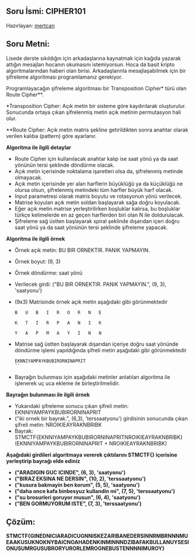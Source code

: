 ## Soru İsmi: CIPHER101
Hazırlayan: [mertcan](https://twitter.com/mertcancoskuner)
## Soru Metni: 

Lisede derste sıkıldığın için arkadaşlarına kaynatmak için kağıda yazarak attığın mesajları hocanın okumasını istemiyorsun. 
Hoca da basit kripto algoritmalarından haberi olan birisi. Arkadaşlarınla mesajlaşabilmek için bir şifreleme algoritması 
programlamanız gerekiyor.

Programlayacağın şifreleme algoritması bir Transposition Cipher* türü olan Route Cipher**. 

*Transposition Cipher: Açık metin bir sisteme göre kaydırılarak oluşturulur. Sonucunda ortaya çıkan şifrelenmiş metin açık metinin permutasyon hali olur.

**Route Cipher: Açık metin matris şekline getirildikten sonra anahtar olarak verilen kalıba (pattern) göre ayarlanır.

**Algoritma ile ilgili detaylar**

- Route Cipher için kullanılacak anahtar kalıp ise saat yönü ya da saat yönünün tersi şeklinde döndürme olacak. 
- Açık metin içerisinde noktalama işaretleri olsa da, şifrelenmiş metinde olmayacak. 
- Açık metin içerisinde yer alan harflerin büyüklüğü ya da küçüklüğü ne olursa olsun, şifrelenmiş metindeki tüm harfler büyük harf olacak.
- Input parametresi olarak matris boyutu ve rotasyonun yönü verilecek.
- Matrise koyulan açık metin soldan başlayarak sağa doğru koyulacak.
- Eğer açık metin matrise yerleştirilirken boşluklar kalırsa, bu boşluklar türkçe kelimelerde en az geçen harflerden biri olan N ile doldurulacak.
- Şifreleme sağ üstten başlayarak spiral şeklinde dışarıdan içeri doğru saat yönü ya da saat yönünün tersi şeklinde şifreleme yapacak.

**Algoritma ile ilgili örnek**

- Örnek açık metin: BU BIR ORNEKTIR. PANIK YAPMAYIN.
- Örnek boyut: (9, 3)
- Örnek döndürme: saat yönü
- Verilecek girdi: ("BU BIR ORNEKTIR. PANIK YAPMAYIN.", (9, 3), 'saatyonu')
- (9x3) Matrisinde örnek açık metin aşağıdaki gibi görünmektedir

    ```
    B 	U 	B 	I 	R 	O 	R 	N 	E

    K 	T 	I 	R 	P 	A 	N 	I 	K

    Y 	A 	P 	M 	A 	Y 	I 	N 	N
    ```

- Matrise sağ üstten başlayarak dışarıdan içeriye doğru saat yönünde döndürme işlemi yapıldığında şifreli metin aşağıdaki gibi görünmektedir
    ```
    EKNNIYAMPAYKBUBIRORNINAPRIT
    ``
- Bayrağın bulunması için aşağıdaki metinler anlatılan algoritma ile işlenerek uç uca ekleme ile birleştirilmelidir. 

**Bayrağın bulunması ile ilgili örnek**

- Yukarıdaki şifreleme sonucu çıkan şifreli metin: EKNNIYAMPAYKBUBIRORNINAPRIT
- ("iki ornek bir bayrak.", (6,3), 'terssaatyonu') girdisinin sonucunda çıkan şifreli metin: NROIKIEAYRAKNBRIBK
- Bayrak: STMCTF{EKNNIYAMPAYKBUBIRORNINAPRITNROIKIEAYRAKNBRIBK} (EKNNIYAMPAYKBUBIRORNINAPRIT + NROIKIEAYRAKNBRIBK)

**Aşağıdaki girdileri algoritmaya vererek çıktılarını STMCTF{} içerisine yerleştirip bayrağı elde ediniz**

- **("ARADIGIN GUC ICINDE", (6, 3), 'saatyonu')**
- **("BIRAZ EKSINA NE DERSIN", (10, 2), 'terssaatyonu')**
- **("kusura bakmayin ben korum", (5, 5), 'saatyonu')**
- **("daha once kafa binbesyuz kullandin mi", (7, 5), 'terssaatyonu')**
- **("su brosurleri goruyor musun", (6, 4), 'saatyonu')**
- **("BEN GORMUYORUM ISTE", (7, 3), 'terssaatyonu')**


## Çözüm: 



**STMCTF{GINEDNICIARADICUGNNISKEZARIBANEDERSINNRMBRNNNMUEAAKUSUKNOKNYBAICNOAHADENKINMINNNDZIBAFAKBULLANUYSESIONUSUMRGUSUBRORYURORLEMROGNEBUSTENNNNIMUROY}**
